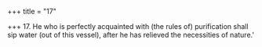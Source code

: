 +++
title = "17"

+++
17. He who is perfectly acquainted with (the rules of) purification shall sip water (out of this vessel), after he has relieved the necessities of nature.'
